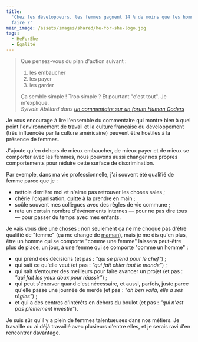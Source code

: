 ```yaml
---
title:
  'Chez les développeurs, les femmes gagnent 14 % de moins que les hommes, que
  faire ?'
main_image: /assets/images/shared/he-for-she-logo.jpg
tags:
  - HeForShe
  - Égalité
---
```


> Que pensez-vous du plan d'action suivant :
>
> 1.  les embaucher
> 2.  les payer
> 3.  les garder
>
> Ça semble simple ! Trop simple ? Et pourtant "c'est tout". Je m'explique.  
> <cite>Sylvain Abélard dans
> [un commentaire sur un forum Human Coders](https://forum.humancoders.com/t/chez-les-developpeurs-les-femmes-gagnent-14-de-moins-que-les-hommes-que-faire/1905/2)</cite>

Je vous encourage à lire l'ensemble du commentaire qui montre bien à quel point
l'environnement de travail et la culture française du développement (très
influencée par la culture américaine) peuvent être hostiles à la présence de
femmes.

J'ajoute qu'en dehors de mieux embaucher, de mieux payer et de mieux se
comporter avec les femmes, nous pouvons aussi changer nos propres comportements
pour réduire cette surface de discrimination.

Par exemple, dans ma vie professionnelle, j'ai souvent été qualifié de femme
parce que je :

- nettoie derrière moi et n'aime pas retrouver les choses sales ;
- chérie l'organisation, quitte à la prendre en main ;
- soûle souvent mes collègues avec des règles de vie commune ;
- rate un certain nombre d'événements internes — pour ne pas dire tous — pour
  passer du temps avec mes enfants.

Je vais vous dire une choses : non seulement ça ne me choque pas d'être qualifié
de "femme" (ça me change de [maman](/2016/01/wemoms-app/)), mais je me dis qu'en
plus, être un homme qui se comporte "comme une femme" laissera peut-être plus de
place, un jour, à une femme qui se comporte "comme un homme" :

- qui prend des décisions (et pas : _"qui se prend pour le chef"_) ;
- qui sait ce qu'elle veut (et pas : _"qui fait chier tout le monde"_) ;
- qui sait s'entourer des meilleurs pour faire avancer un projet (et pas : _"qui
  fait les yeux doux pour réussir"_) ;
- qui peut s'énerver quand c'est nécessaire, et aussi, parfois, juste parce
  qu'elle passe une journée de merde (et pas : _"ah ben voilà, elle a ses
  règles"_) ;
- et qui a des centres d'intérêts en dehors du boulot (et pas : _"qui n'est pas
  pleinement investie"_).

Je suis sûr qu'il y a plein de femmes talentueuses dans nos métiers. Je
travaille ou ai déjà travaillé avec plusieurs d'entre elles, et je serais ravi
d'en rencontrer davantage.
